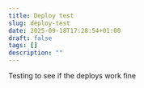 ```yaml
---
title: Deploy test
slug: deploy-test
date: 2025-09-18T17:28:54+01:00
draft: false
tags: []
description: ""
---
```

Testing to see if the deploys work fine